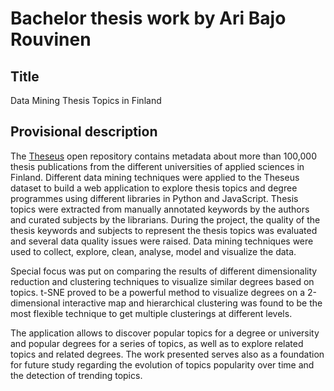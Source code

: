Bachelor thesis work by Ari Bajo Rouvinen
=========

Title
--------------
Data Mining Thesis Topics in Finland

Provisional description
--------------
The [Theseus](http://theseus.fi/) open repository contains metadata about more than 100,000 thesis publications from the different universities of applied sciences in Finland. Different data mining techniques were applied to the Theseus dataset to build a web application to explore thesis topics and degree programmes using different libraries in Python and JavaScript. Thesis topics were extracted from manually annotated keywords by the authors and curated subjects by the librarians. During the project, the quality of the thesis keywords and subjects to represent the thesis topics was evaluated and several data quality issues were raised. Data mining techniques were used to collect, explore, clean, analyse, model and visualize the data.

Special focus was put on comparing the results of different dimensionality reduction and clustering techniques to visualize similar degrees based on topics. t-SNE proved to be a powerful method to visualize degrees on a 2-dimensional interactive map and hierarchical clustering was found to be the most flexible technique to get multiple clusterings at different levels.

The application allows to discover popular topics for a degree or university and popular degrees for a series of topics, as well as to explore related topics and related degrees. The work presented serves also as a foundation for future study regarding the evolution of topics popularity over time and the detection of trending topics.

